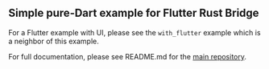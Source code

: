 ## Simple pure-Dart example for Flutter Rust Bridge

For a Flutter example with UI, please see the `with_flutter` example which is a neighbor of this example.

For full documentation, please see README.md for the [main repository](https://github.com/fzyzcjy/flutter_rust_bridge).
